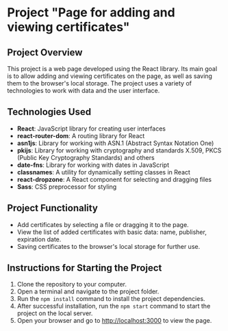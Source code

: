 # Project "Page for adding and viewing certificates"

## Project Overview

This project is a web page developed using the React library. Its main goal is to allow adding and viewing certificates on the page, as well as saving them to the browser's local storage. The project uses a variety of technologies to work with data and the user interface.

## Technologies Used

- **React**: JavaScript library for creating user interfaces
- **react-router-dom**: A routing library for React
- **asn1js**: Library for working with ASN.1 (Abstract Syntax Notation One)
- **pkijs**: Library for working with cryptography and standards X.509, PKCS (Public Key Cryptography Standards) and others
- **date-fns**: Library for working with dates in JavaScript
- **classnames**: A utility for dynamically setting classes in React
- **react-dropzone**: A React component for selecting and dragging files
- **Sass**: CSS preprocessor for styling

## Project Functionality

- Add certificates by selecting a file or dragging it to the page.
- View the list of added certificates with basic data: name, publisher, expiration date.
- Saving certificates to the browser's local storage for further use.

## Instructions for Starting the Project

1. Clone the repository to your computer.
2. Open a terminal and navigate to the project folder.
3. Run the `npm install` command to install the project dependencies.
4. After successful installation, run the `npm start` command to start the project on the local server.
5. Open your browser and go to [http://localhost:3000](http://localhost:3000) to view the page.